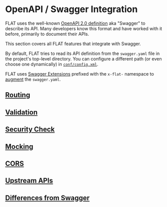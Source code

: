 # OpenAPI / Swagger Integration

FLAT uses the well-known [OpenAPI 2.0 definition](https://swagger.io/docs/specification/2-0/basic-structure/) aka "Swagger" to describe its API. Many developers know this format and have worked with it before, primarily to document their APIs.

This section covers all FLAT features that integrate with Swagger.

By default, FLAT tries to read its API definition from the `swagger.yaml` file in the project's top-level directory. You can configure a different path (or even choose one dynamically) in [`conf/config.xml`](/reference/configuration.md).

FLAT uses [Swagger Extensions](https://swagger.io/docs/specification/2-0/swagger-extensions/) prefixed with the `x-flat-` namespace to [augment](differences.md#x-flat--extensions) the `swagger.yaml`.


## [Routing](routing.md)

## [Validation](validation.md)

## [Security Check](security.md)

## [Mocking](mocking.md)

## [CORS](cors.md)

## [Upstream APIs](upstream.md)

## [Differences from Swagger](differences.md)
